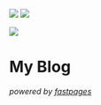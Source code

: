 [//]: # (This template replaces README.md when someone creates a new repo with the fastpages template.)

![](https://github.com/asvcode/covid19-translations/workflows/CI/badge.svg) 
![](https://github.com/asvcode/covid19-translations/workflows/GH-Pages%20Status/badge.svg) 


[![](https://img.shields.io/static/v1?label=Medical%20Imaging%20Tutorial&message=link&labelColor=2f363d&color=blue&style=flat&logo=github&logoColor=959da5)](https://asvcode.github.io/Blogs/)


# My Blog


_powered by [fastpages](https://github.com/fastai/fastpages)_

